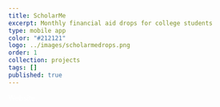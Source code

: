 ```yaml
---
title: ScholarMe
excerpt: Monthly financial aid drops for college students
type: mobile app
color: "#212121"
logo: ../images/scholarmedrops.png
order: 1
collection: projects
tags: []
published: true
---
```


<div class="flex items-center justify-center mb-16">
    <a href="https://scholarme.com" target="_blank" rel="noreferrer" style="color: #fff; text-decoration: none" class="bg-gray-900 hover:bg-gray-800 hover:shadow-lg text-white font-bold py-2 px-4 rounded flex flex-row">
        Website
    </a>
</div>
